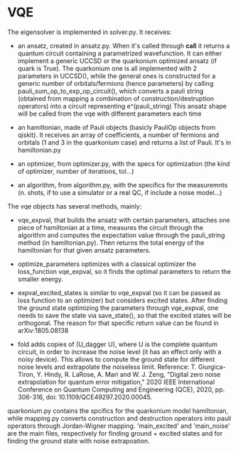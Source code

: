 # VQE

The eigensolver is implemented in solver.py. It receives:

- an ansatz, created in ansatz.py. When it's called through __call__ it returns a quantum circuit containing a parametrized wavefunction. 
  It can either implement a generic UCCSD or the quarkonium optimized ansatz (if quark is True). The quarkonium one is all implemented with 2 parameters in UCCSD(), while 
  the general ones is constructed for a generic number of orbitals/fermions (hence parameters) by calling pauli_sum_op_to_exp_op_circuit(), which converts a pauli string 
  (obtained from mapping a combination of construction/destruption operators) into a circuit representing e^(pauli_string)
  This ansatz shape will be called from the vqe with different parameters each time
 
 - an hamiltonian, made of Pauli objects (basicly PauliOp objects from qiskit). It receives an array of coefficients, a number of fermions and orbitals (1 and 3 in the
   quarkonium case) and returns a list of Pauli. It's in hamiltonian.py
   
 - an optimizer, from optimizer.py, with the specs for optimization (the kind of optimizer, number of iterations, tol...)
 
 - an algorithm, from algorithm.py, with the specifics for the measuremnts (n. shots, if to use a simulator or a real QC, if include a noise model...)
 
 The vqe objects has several methods, mainly:
 
 - vqe_expval, that builds the ansatz with certain parameters, attaches one piece of hamiltonian at a time, measures the circuit through the algorithm and computes
   the expectation value through the pauli_string method (in hamiltonian.py). Then returns the total energy of the hamiltonian for that given ansatz parameters.
   
 - optimize_parameters optimizes with a classical optimizer the loss_function vqe_expval, so it finds the optimal parameters to return the smaller energy.
 
 - expval_excited_states is similar to vqe_expval (so it can be passed as loss function to an optimizer) but considers excited states. After finding the ground state 
   optimizing the parameters through vqe_expval, one needs to save the state via save_state(), so that the excited states will be orthogonal. The reason for that specific 
   return value can be found in 	arXiv:1805.08138
   
 - fold adds copies of (U_dagger U), where U is the complete quantum circuit, in order to increase the noise level (it has an effect only with a noisy device). This 
   allows to compute the ground state for different noise levels and extrapolate the noiseless limit. 
   Reference: T. Giurgica-Tiron, Y. Hindy, R. LaRose, A. Mari and W. J. Zeng, "Digital zero noise extrapolation for quantum error mitigation," 
   2020 IEEE International Conference on Quantum Computing and Engineering (QCE), 2020, pp. 306-316, doi: 10.1109/QCE49297.2020.00045.
   

quarkonium.py contains the spcifics for the quarkonium model hamiltonian, while mapping.py converts construction and destruction operators into pauli operators
through Jordan-Wigner mapping.
'main_excited' and 'main_noise' are the main files, respectively for finding ground + excited states and for finding the ground state with noise extrapoation.
